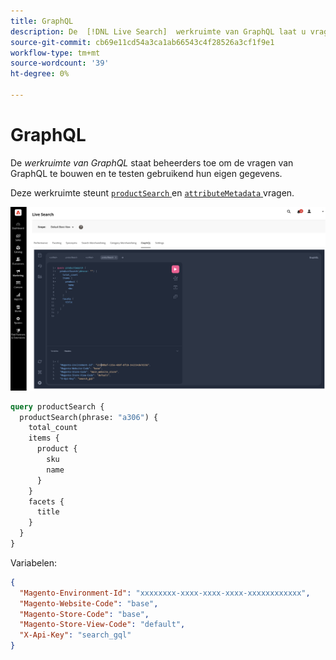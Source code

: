 ```yaml
---
title: GraphQL
description: De  [!DNL Live Search]  werkruimte van GraphQL laat u vragen met uw levende gegevens bouwen.
source-git-commit: cb69e11cd54a3ca1ab66543c4f28526a3cf1f9e1
workflow-type: tm+mt
source-wordcount: '39'
ht-degree: 0%

---
```


# GraphQL

De *werkruimte van GraphQL* staat beheerders toe om de vragen van GraphQL te bouwen en te testen gebruikend hun eigen gegevens.

Deze werkruimte steunt [`productSearch` ](https://developer.adobe.com/commerce/services/graphql/live-search/product-search/) en [`attributeMetadata` ](https://developer.adobe.com/commerce/services/graphql/live-search/attribute-metadata/) vragen.

![ de werkruimte van GraphQL ](assets/graphql.png)

```graphql
query productSearch {
  productSearch(phrase: "a306") {
    total_count
    items {
      product {
        sku
		name
      }
    }
    facets {
      title
    }
  }
}
```

Variabelen:

```json
{
  "Magento-Environment-Id": "xxxxxxxx-xxxx-xxxx-xxxx-xxxxxxxxxxxx",
  "Magento-Website-Code": "base",
  "Magento-Store-Code": "base",
  "Magento-Store-View-Code": "default",
  "X-Api-Key": "search_gql"
}
```

